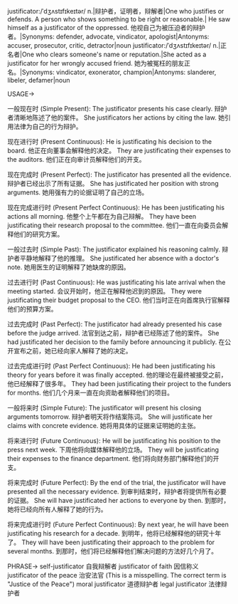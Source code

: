 justificator:/ˈdʒʌstɪfɪkeɪtər/
n.|辩护者，证明者，辩解者|One who justifies or defends.  A person who shows something to be right or reasonable.| He saw himself as a justificator of the oppressed. 他视自己为被压迫者的辩护者。|Synonyms: defender, advocate, vindicator, apologist|Antonyms: accuser, prosecutor, critic, detractor|noun
justificator:/ˈdʒʌstɪfɪkeɪtər/
n.|正名者|One who clears someone's name or reputation.|She acted as a justificator for her wrongly accused friend. 她为被冤枉的朋友正名。|Synonyms: vindicator, exonerator, champion|Antonyms: slanderer, libeler, defamer|noun



USAGE->

一般现在时 (Simple Present):
The justificator presents his case clearly.  辩护者清晰地陈述了他的案件。
She justificators her actions by citing the law. 她引用法律为自己的行为辩护。


现在进行时 (Present Continuous):
He is justificating his decision to the board. 他正在向董事会解释他的决定。
They are justificating their expenses to the auditors. 他们正在向审计员解释他们的开支。


现在完成时 (Present Perfect):
The justificator has presented all the evidence. 辩护者已经出示了所有证据。
She has justificated her position with strong arguments. 她用强有力的论据证明了自己的立场。


现在完成进行时 (Present Perfect Continuous):
He has been justificating his actions all morning. 他整个上午都在为自己辩解。
They have been justificating their research proposal to the committee.  他们一直在向委员会解释他们的研究方案。


一般过去时 (Simple Past):
The justificator explained his reasoning calmly. 辩护者平静地解释了他的推理。
She justificated her absence with a doctor's note. 她用医生的证明解释了她缺席的原因。


过去进行时 (Past Continuous):
He was justificating his late arrival when the meeting started.  会议开始时，他正在解释他迟到的原因。
They were justificating their budget proposal to the CEO. 他们当时正在向首席执行官解释他们的预算方案。


过去完成时 (Past Perfect):
The justificator had already presented his case before the judge arrived. 法官到达之前，辩护者已经陈述了他的案件。
She had justificated her decision to the family before announcing it publicly. 在公开宣布之前，她已经向家人解释了她的决定。


过去完成进行时 (Past Perfect Continuous):
He had been justificating his theory for years before it was finally accepted.  他的理论在最终被接受之前，他已经解释了很多年。
They had been justificating their project to the funders for months.  他们几个月来一直在向资助者解释他们的项目。


一般将来时 (Simple Future):
The justificator will present his closing arguments tomorrow. 辩护者明天将作结案陈词。
She will justificate her claims with concrete evidence. 她将用具体的证据来证明她的主张。


将来进行时 (Future Continuous):
He will be justificating his position to the press next week.  下周他将向媒体解释他的立场。
They will be justificating their expenses to the finance department.  他们将向财务部门解释他们的开支。


将来完成时 (Future Perfect):
By the end of the trial, the justificator will have presented all the necessary evidence. 到审判结束时，辩护者将提供所有必要的证据。
She will have justificated her actions to everyone by then. 到那时，她将已经向所有人解释了她的行为。


将来完成进行时 (Future Perfect Continuous):
By next year, he will have been justificating his research for a decade. 到明年，他将已经解释他的研究十年了。
They will have been justificating their approach to the problem for several months. 到那时，他们将已经解释他们解决问题的方法好几个月了。



PHRASE->
self-justificator 自我辩解者
justificator of faith 因信称义
justificator of the peace 治安法官 (This is a misspelling. The correct term is "Justice of the Peace")
moral justificator 道德辩护者
legal justificator 法律辩护者
